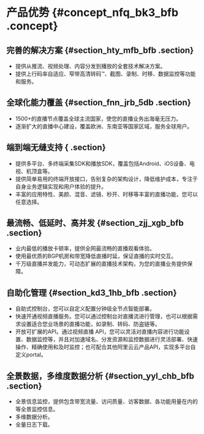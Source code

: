 # 产品优势 {#concept_nfq_bk3_bfb .concept}

## 完善的解决方案 {#section_hty_mfb_bfb .section}

-   提供从推流、视频处理、内容分发到播放的全套技术解决方案。
-   提供上行码率自适应、窄带高清转码™、截图、录制、时移、数据监控等功能和服务。

## 全球化能力覆盖 {#section_fnn_jrb_5db .section}

-   1500+的直播节点覆盖全球主流国家，使您的直播业务出海毫无压力。
-   逐渐扩大的直播中心建设，覆盖欧洲、东南亚等国家区域，服务全球用户。

## 端到端无缝支持 { .section}

-   提供多平台、多终端采集SDK和播放SDK，覆盖包括Android、iOS设备、电视、机顶盒等。
-   提供简单易用的终端开放接口，告别复杂的架构设计，降低维护成本，专注于自身业务逻辑实现和用户体验的提升。
-   丰富的应用特性、美颜、混音、滤镜、秒开、时移等丰富的直播功能，您可以任意选择。

## 最流畅、低延时、高并发 {#section_zjj_xgb_bfb .section}

-   业内最低的播放卡顿率，提供全网最流畅的直播观看体验。
-   使用最优质的BGP机房和带宽降低直播时延，保证直播的实时交互。
-   千万级直播并发能力，可动态扩展的直播技术架构，为您的直播业务提供保障。

## 自助化管理 {#section_kd3_1hb_bfb .section}

-   自助式控制台，您可以自定义配置分钟级全节点智能部署。
-   快速开通视频直播服务。您可以通过控制台对直播流进行管理，也可以根据需求设置适合您业场景的直播功能，如录制、转码、防盗链等。
-   开放可扩展的API。通过视频直播 API，您可以灵活对直播内容进行功能设置、数据监控等，并且对加速域名、分发资源和监控数据进行灵活部署、快速操作、精确使用和及时监控；也可配合其他阿里云云产品API，实现多平台自定义portal。

## 全景数据，多维度数据分析 {#section_yyl_chb_bfb .section}

-   全景信息监控，提供包含带宽流量、访问质量、访客数据、各功能用量在内的等全景监控信息。
-   多维数据分析。
-   全量日志下载。

